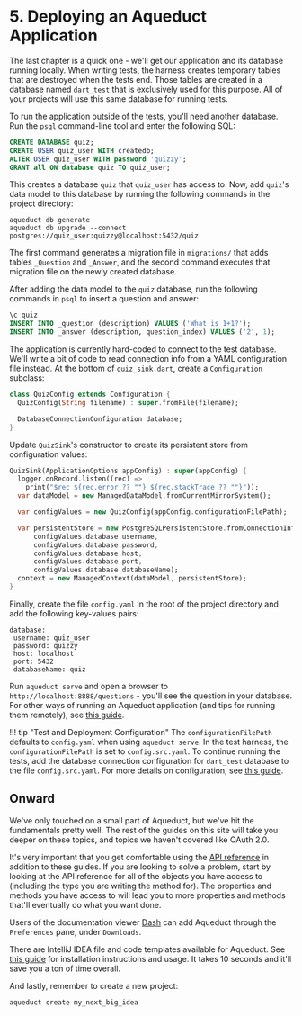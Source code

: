 # 5. Deploying an Aqueduct Application

The last chapter is a quick one - we'll get our application and its database running locally. When writing tests, the harness creates temporary tables that are destroyed when the tests end. Those tables are created in a database named `dart_test` that is exclusively used for this purpose. All of your projects will use this same database for running tests.

To run the application outside of the tests, you'll need another database. Run the `psql` command-line tool and enter the following SQL:

```sql
CREATE DATABASE quiz;
CREATE USER quiz_user WITH createdb;
ALTER USER quiz_user WITH password 'quizzy';
GRANT all ON database quiz TO quiz_user;
```

This creates a database `quiz` that `quiz_user` has access to. Now, add `quiz`'s data model to this database by running the following commands in the project directory:

```
aqueduct db generate
aqueduct db upgrade --connect postgres://quiz_user:quizzy@localhost:5432/quiz
```

The first command generates a migration file in `migrations/` that adds tables `_Question` and `_Answer`, and the second command executes that migration file on the newly created database.


After adding the data model to the `quiz` database, run the following commands in `psql` to insert a question and answer:

```sql
\c quiz
INSERT INTO _question (description) VALUES ('What is 1+1?');
INSERT INTO _answer (description, question_index) VALUES ('2', 1);
```

The application is currently hard-coded to connect to the test database. We'll write a bit of code to read connection info from a YAML configuration file instead. At the bottom of `quiz_sink.dart`, create a `Configuration` subclass:

```dart
class QuizConfig extends Configuration {
  QuizConfig(String filename) : super.fromFile(filename);

  DatabaseConnectionConfiguration database;
}
```

Update `QuizSink`'s constructor to create its persistent store from configuration values:

```dart
QuizSink(ApplicationOptions appConfig) : super(appConfig) {
  logger.onRecord.listen((rec) =>
    print("$rec ${rec.error ?? ""} ${rec.stackTrace ?? ""}"));
  var dataModel = new ManagedDataModel.fromCurrentMirrorSystem();

  var configValues = new QuizConfig(appConfig.configurationFilePath);

  var persistentStore = new PostgreSQLPersistentStore.fromConnectionInfo(
      configValues.database.username,
      configValues.database.password,
      configValues.database.host,
      configValues.database.port,
      configValues.database.databaseName);
  context = new ManagedContext(dataModel, persistentStore);
}
```

Finally, create the file `config.yaml` in the root of the project directory and add the following key-values pairs:

```
database:
 username: quiz_user
 password: quizzy
 host: localhost
 port: 5432
 databaseName: quiz
```

Run `aqueduct serve` and open a browser to `http://localhost:8888/questions` - you'll see the question in your database. For other ways of running an Aqueduct application (and tips for running them remotely), see [this guide](../deploy/index.md).

!!! tip "Test and Deployment Configuration"
    The `configurationFilePath` defaults to `config.yaml` when using `aqueduct serve`. In the test harness, the `configurationFilePath` is set to `config.src.yaml`. To continue running the tests, add the database connection configuration for `dart_test` database to the file `config.src.yaml`. For more details on configuration, see [this guide](../http/configure.md).

## Onward

We've only touched on a small part of Aqueduct, but we've hit the fundamentals pretty well. The rest of the guides on this site will take you deeper on these topics, and topics we haven't covered like OAuth 2.0.

It's very important that you get comfortable using the [API reference](https://www.dartdocs.org/documentation/aqueduct/latest) in addition to these guides. If you are looking to solve a problem, start by looking at the API reference for all of the objects you have access to (including the type you are writing the method for). The properties and methods you have access to will lead you to more properties and methods that'll eventually do what you want done.

Users of the documentation viewer [Dash](https://kapeli.com/dash) can add Aqueduct through the `Preferences` pane, under `Downloads`.

There are IntelliJ IDEA file and code templates available for Aqueduct. See [this guide](../intellij.md) for installation instructions and usage. It takes 10 seconds and it'll save you a ton of time overall.

And lastly, remember to create a new project:

```
aqueduct create my_next_big_idea
```
